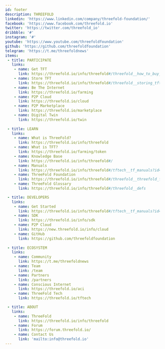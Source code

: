 ```yaml
---
id: footer
description: THREEFOLD
linkedin: 'https://www.linkedin.com/company/threefold-foundation/'
facebook: 'https://www.facebook.com/threefold.io'
twitter: 'https://twitter.com/threefold_io'
dribbble: '#'
instagram: '#'
youtube: 'https://www.youtube.com/threefoldfoundation'
github: 'https://github.com/threefoldfoundation'
telegram: 'https://t.me/threefoldnews'
items:
 - title: PARTICIPATE
   links:
    - name: Get TFT
      link: https://threefold.io/info/threefold#/threefold__how_to_buy_and_sell
    - name: Store TFT
      link: https://threefold.io/info/threefold#/threefold__storing_tft
    - name: Be The Internet
      link: https://threefold.io/farming
    - name: P2P Cloud
      link: https://threefold.io/cloud
    - name: P2P Marketplace
      link: https://threefold.io/marketplace
    - name: Digital Twin
      link: https://threefold.io/twin
 
 - title: LEARN
   links:
    - name: What is ThreeFold?
      link: https://threefold.io/info/threefold
    - name: What is TFT?
      link: https://threefold.io/farming/token
    - name: Knowledge Base
      link: https://threefold.io/info/threefold#/
    - name: Manuals
      link: https://threefold.io/info/threefold#/tftech__tf_manuals?id=threefold-manuals
    - name: ThreeFold Foundation
      link: https://threefold.io/info/threefold#/threefold__threefold_foundation
    - name: ThreeFold Glossary
      link: https://threefold.io/info/threefold#/threefold__defs

 - title: DEVELOPERS
   links:
    - name: Get Started
      link: https://threefold.io/info/threefold#/tftech__tf_manuals?id=threefold-manuals
    - name: SDK
      link: https://threefold.io/info/sdk
    - name: P2P Cloud
      link: https://new.threefold.io/info/cloud
    - name: GitHub
      link: https://github.com/threefoldfoundation
 
 - title: ECOSYSTEM
   links:
    - name: Community
      link: https://t.me/threefoldnews
    - name: Team
      link: /team
    - name: Partners
      link: /partners
    - name: Conscious Internet
      link: https://threefold.io/aci
    - name: ThreeFold Tech
      link: https://threefold.io/tftech

 - title: ABOUT
   links:
    - name: ThreeFold
      link: https://threefold.io/info/threefold
    - name: Forum
      link: https://forum.threefold.io/
    - name: Contact Us
      link: 'mailto:info@threefold.io'
---
```



<!-- [Terms & Conditions](https://threefold.io/info/legal#/legal__terms_conditions_websites) | [Privacy Policy](https://threefold.io/info/legal#/legal__privacypolicy) | [Impressum]()

<br/>
&#xA9; 2021 ThreeFold, All rights reserved. -->
